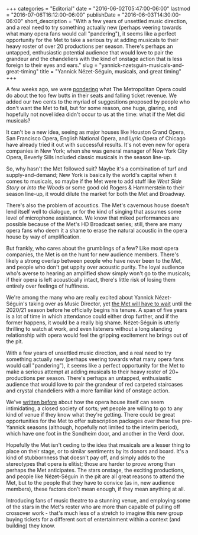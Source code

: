 +++
categories = "Editorial"
date = "2016-06-02T05:47:00-06:00"
lastmod = "2016-07-06T16:12:00-06:00"
publishDate = "2016-06-03T14:30:00-06:00"
short_description = "With a few years of unsettled music direction, and a real need to try something actually new (perhaps veering towards what many opera fans would call &quot;pandering&quot;), it seems like a perfect opportunity for the Met to take a serious try at adding musicals to their heavy roster of over 20 productions per season. There&#039;s perhaps an untapped, enthusiastic potential audience that would love to pair the grandeur and the chandeliers with the kind of onstage action that is less foreign to their eyes and ears."
slug = "yannick-nzetsguin-musicals-and-great-timing"
title = "Yannick Nézet-Séguin, musicals, and great timing"
+++

A few weeks ago, we were [pondering](/is-it-time-for-the-met-to-move/) what The Metropolitan Opera could do about the too few butts in their seats and falling ticket revenue. We added our two cents to the myriad of suggestions proposed by people who don't want the Met to fail, but for some reason, one huge, glaring, and hopefully not novel idea didn't occur to us at the time: what if the Met did musicals?

It can't be a new idea, seeing as major houses like Houston Grand Opera, San Francisco Opera, English National Opera, and Lyric Opera of Chicago have already tried it out with successful results. It's not even new for opera companies in New York; when she was general manager of New York City Opera, Beverly Sills included classic musicals in the season line-up.

So, why hasn't the Met followed suit? Maybe it's a combination of turf and supply-and-demand; New York is basically the world's capital when it comes to musicals, so maybe if the Met were to add stuff like *West Side Story* or *Into the Woods* or some good old Rogers & Hammerstein to their season line-up, it would dilute the market for both the Met and Broadway.

There's also the problem of acoustics. The Met's cavernous house doesn't lend itself well to dialogue, or for the kind of singing that assumes some level of microphone assistance. We know that miked performances are possible because of the Met's HD Broadcast series; still, there are many opera fans who deem it a shame to erase the natural acoustic in the opera house by way of amplification.

But frankly, who cares about the grumblings of a few? Like most opera companies, the Met is on the hunt for new audience members. There's likely a strong overlap between people who have never been to the Met, and people who don't get uppity over acoustic purity. The loyal audience who's averse to hearing an amplified show simply won't go to the musicals; if their opera is left acoustically intact, there's little risk of losing them entirely over feelings of huffiness.

We're among the many who are really excited about Yannick Nézet-Séguin's taking over as Music Director, yet [the Met will have to wait](http://www.nytimes.com/2016/06/03/arts/music/is-yannick-nzet-sguin-worth-the-wait-at-the-met.html) until the 2020/21 season before he officially begins his tenure. A span of five years is a lot of time in which attendance could either drop further, and if the former happens, it would be a really big shame. Nézet-Séguin is utterly thrilling to watch at work, and even listeners without a long standing relationship with opera would feel the gripping excitement he brings out of the pit. 

With a few years of unsettled music direction, and a real need to try something actually new (perhaps veering towards what many opera fans would call "pandering"), it seems like a perfect opportunity for the Met to make a serious attempt at adding musicals to their heavy roster of 20+ productions per season. There's perhaps an untapped, enthusiastic audience that would love to pair the grandeur of red carpeted staircases and crystal chandeliers with a more familiar kind of onstage action. 

We've [written before](/is-it-time-for-the-met-to-move/) about how the opera house itself can seem intimidating, a closed society of sorts; yet people are willing to go to any kind of venue if they know what they're getting. There could be great opportunities for the Met to offer subscription packages over these five pre-Yannick seasons (although, hopefully not limited to the interim period), which have one foot in the Sondheim door, and another in the Verdi door. 

Hopefully the Met isn't ceding to the idea that musicals are a lesser thing to place on their stage, or to similar sentiments by its donors and board. It's a kind of stubbornness that doesn't pay off, and simply adds to the stereotypes that opera is elitist; those are harder to prove wrong than perhaps the Met anticipates. The stars onstage, the exciting productions, and people like Nézet-Séguin in the pit are all great reasons to attend the Met, but to the people that they have to convice (as in, new audience members), these factors don't mean enough, if they mean anything at all. 

Introducing fans of music theatre to a stunning venue, and employing some of the stars in the Met's roster who are more than capable of pulling off crossover work - that's much less of a stretch to imagine this new group buying tickets for a different sort of entertainment within a context (and building) they know.
